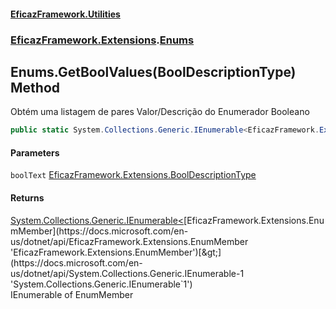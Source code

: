 #### [EficazFramework.Utilities](EficazFrameworkUtilities.md 'EficazFramework Utilities')
### [EficazFramework.Extensions](EficazFrameworkUtilities.md#EficazFramework_Extensions 'EficazFramework.Extensions').[Enums](Enums.md 'EficazFramework.Extensions.Enums')
## Enums.GetBoolValues(BoolDescriptionType) Method
Obtém uma listagem de pares Valor/Descrição do Enumerador Booleano  
```csharp
public static System.Collections.Generic.IEnumerable<EficazFramework.Extensions.EnumMember> GetBoolValues(EficazFramework.Extensions.BoolDescriptionType boolText=EficazFramework.Extensions.BoolDescriptionType.YesNo);
```
#### Parameters
<a name='EficazFramework_Extensions_Enums_GetBoolValues(EficazFramework_Extensions_BoolDescriptionType)_boolText'></a>
`boolText` [EficazFramework.Extensions.BoolDescriptionType](https://docs.microsoft.com/en-us/dotnet/api/EficazFramework.Extensions.BoolDescriptionType 'EficazFramework.Extensions.BoolDescriptionType')  
  
#### Returns
[System.Collections.Generic.IEnumerable&lt;](https://docs.microsoft.com/en-us/dotnet/api/System.Collections.Generic.IEnumerable-1 'System.Collections.Generic.IEnumerable`1')[EficazFramework.Extensions.EnumMember](https://docs.microsoft.com/en-us/dotnet/api/EficazFramework.Extensions.EnumMember 'EficazFramework.Extensions.EnumMember')[&gt;](https://docs.microsoft.com/en-us/dotnet/api/System.Collections.Generic.IEnumerable-1 'System.Collections.Generic.IEnumerable`1')  
IEnumerable of EnumMember
